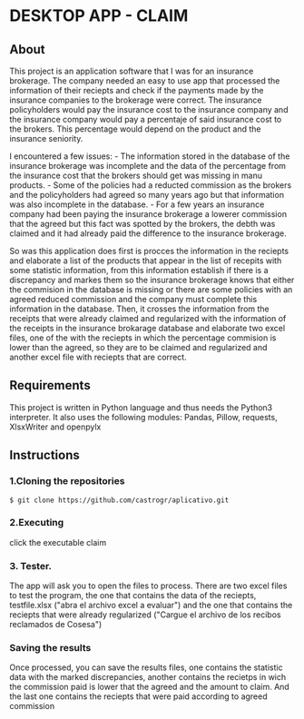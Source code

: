 # DESKTOP APP - CLAIM

## About

This project is an application software that I was for an insurance brokerage.  The company needed an easy to use app that processed the information of their reciepts  and check if the payments made by the insurance companies to the brokerage were correct. The insurance policyholders would pay the insurance cost to the insurance company and the insurance company would pay a percentaje of said insurance cost to the brokers. This percentage would depend on the product and the insurance seniority.

I encountered a few issues:
	- The information stored in the database of the insurance brokerage was incomplete and the data of the percentage from the insurance cost that the brokers should get was missing in manu products.
	- Some of the policies had a reducted commission as the brokers and the policyholders had agreed so many years ago but that information was also incomplete in the database.
	- For a few years an insurance company had been paying the insurance brokerage a lowerer commission that the agreed but this fact was spotted by the brokers, the debth was claimed and it had already paid the difference to the insurance brokerage.

So was this application does first is procces the information in the reciepts and elaborate a list of the products that appear in the list of recepits with some statistic information, from this information establish if there is a discrepancy and markes them so the insurance brokerage knows that either the commision in the database is missing or there are some policies with an agreed reduced commission and the company must complete this information in the database.
Then, it crosses the information from the receipts that were already claimed and regularized with the information of the receipts in the insurance brokarage database and elaborate two excel files, one of the with the reciepts in which the percentage commision is lower than the agreed, so they are to be claimed and regularized and another excel file with reciepts that are correct.

## Requirements 

This project is written in Python language and thus needs the Python3 interpreter. It also uses the following modules: Pandas, Pillow, requests, XlsxWriter and openpylx

## Instructions

### 1.Cloning the repositories  
```shell
$ git clone https://github.com/castrogr/aplicativo.git
```
### 2.Executing  
click the executable claim
### 3. Tester. 
The app will ask you to open the files to process. There are two excel files to test the program, the one that contains the data of the reciepts, testfile.xlsx ("abra el archivo excel a evaluar") and the one that contains the reciepts that were already regularized ("Cargue el archivo de los recibos reclamados de Cosesa")
### Saving the results
Once processed, you can save the results files, one contains the statistic data with the marked discrepancies, another contains the recietps in wich the commission paid is lower that the agreed and the amount to claim. And the last one contains the reciepts that were paid according to agreed commission
